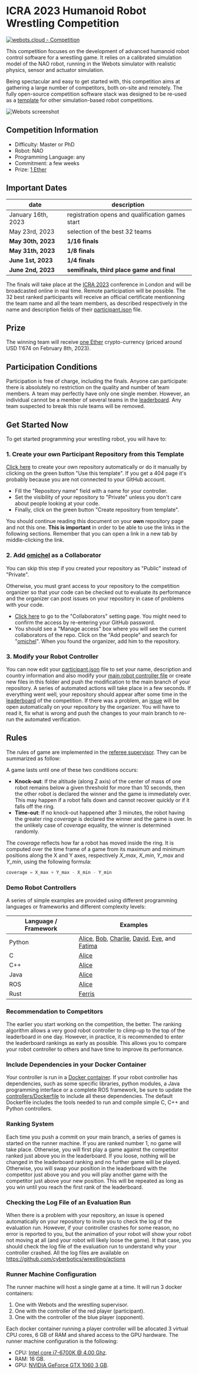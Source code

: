 <span id="title">

# ICRA 2023 Humanoid Robot Wrestling Competition

</span>

[![webots.cloud - Competition](https://img.shields.io/badge/webots.cloud-Competition-007ACC)][1]

<span id="description">

This competition focuses on the development of advanced humanoid robot control software for a wrestling game. It relies on a calibrated simulation model of the NAO robot, running in the Webots simulator with realistic physics, sensor and actuator simulation.

</span>

Being spectacular and easy to get started with, this competition aims at gathering a large number of competitors, both on-site and remotely. The fully open-source competition software stack was designed to be re-used as a [template](https://github.com/cyberbotics/competition-template) for other simulation-based robot competitions.

![Webots screenshot](preview/thumbnail.jpg "Webots screenshot")

## Competition Information

<span id="information">

- Difficulty: Master or PhD
- Robot: NAO
- Programming Language: any
- Commitment: a few weeks
- Prize: [1 Ether](https://www.google.com/search?q=ethereum+price)

</span>

## Important Dates

| date               | description                                      |
|--------------------|--------------------------------------------------|
| January 16th, 2023 | registration opens and qualification games start |
| May 23rd, 2023     | selection of the best 32 teams                   |
| **May 30th, 2023** | **1/16 finals**                                  |
| **May 31th, 2023** | **1/8 finals**                                   |
| **June 1st, 2023** | **1/4 finals**                                   |
| **June 2nd, 2023** | **semifinals, third place game and final**       |

The finals will take place at the [ICRA 2023](https://www.icra2023.org) conference in London and will be broadcasted online in real time.
Remote participation will be possible.
The 32 best ranked participants will receive an official certificate mentionning the team name and all the team members, as described respectively in the name and description fields of their [participant.json](controllers/participant/participant.json) file.

## Prize

The winning team will receive [one Ether](https://www.google.com/search?q=ethereum+price) crypto-currency (priced around USD 1'674 on February 8th, 2023).

## Participation Conditions

Participation is free of charge, including the finals.
Anyone can participate: there is absolutely no restriction on the quality and number of team members.
A team may perfectly have only one single member.
However, an individual cannot be a member of several teams in the [leaderboard][1].
Any team suspected to break this rule teams will be removed.

## Get Started Now

To get started programming your wrestling robot, you will have to:

### 1. Create your own Participant Repository from this Template

[Click here](../../generate) to create your own repository automatically or do it manually by clicking on the green button "Use this template".
If you get a 404 page it's probably because you are not connected to your GitHub account.
- Fill the "Repository name" field with a name for your controller.
- Set the visibility of your repository to "Private" unless you don't care about people looking at your code.
- Finally, click on the green button "Create repository from template".

You should continue reading this document on your **own** repository page and not this one.
**This is important** in order to be able to use the links in the following sections.
Remember that you can open a link in a new tab by middle-clicking the link.

### 2. Add [omichel](https://github.com/omichel) as a Collaborator

You can skip this step if you created your repository as "Public" instead of "Private".

Otherwise, you must grant access to your repository to the competition organizer so that your code can be checked out to evaluate its performance and the organizer can post issues on your repository in case of problems with your code.

- [Click here](../../settings/access) to go to the "Collaborators" setting page. You might need to confirm the access by re-entering your GitHub password.
- You should see a "Manage access" box where you will see the current collaborators of the repo.
Click on the "Add people" and search for "[omichel](https://github.com/omichel)".
When you found the organizer, add him to the repository.

### 3. Modify your Robot Controller

You can now edit your [participant.json](../../edit/main/controllers/participant/participant.json) file to set your name, description and country information and also modify your [main robot controller file](../../edit/main/controllers/participant/participant.py) or create new files in this folder and push the modification to the main branch of your repository.
A series of automated actions will take place in a few seconds.
If everything went well, your repository should appear after some time in the [leaderboard][1] of the competition.
If there was a problem, an [issue](../../issues) will be open automatically on your repository by the organizer.
You will have to read it, fix what is wrong and push the changes to your main branch to re-run the automated verification.

## Rules

The rules of game are implemented in the [referee supervisor](controllers/referee/referee.py).
They can be summarized as follow:

A game lasts until one of these two conditions occurs:
- **Knock-out**: If the altitude (along Z axis) of the center of mass of one robot remains below a given threshold for more than 10 seconds, then the other robot is declared the winner and the game is immediately over. This may happen if a robot falls down and cannot recover quickly or if it falls off the ring.
- **Time-out**: If no knock-out happened after 3 minutes, the robot having the greater ring *coverage* is declared the winner and the game is over. In the unlikely case of *coverage* equality, the winner is determined randomly. 

The *coverage* reflects how far a robot has moved inside the ring. It is computed over the time frame of a game from its maximum and minimum positions along the X and Y axes, respectively *X_max*, *X_min*, *Y_max* and *Y_min*, using the following formula:

```python
coverage = X_max + Y_max - X_min - Y_min
```

### Demo Robot Controllers

A series of simple examples are provided using different programming languages or frameworks and different complexity levels:

| Language / Framework | Examples |
|---|---|
| Python | [Alice](https://github.com/cyberbotics/wrestling-alice "Alice plays a simple motion file."), [Bob](https://github.com/cyberbotics/wrestling-bob "Bob sends position commands to some motors and plays a motion file."), [Charlie](https://github.com/cyberbotics/wrestling-charlie, "Charlie plays a custom motion file and uses the LEDs."), [David](https://github.com/cyberbotics/wrestling-david "David is able to detect when he falls down and to recover."), [Eve](https://github.com/cyberbotics/wrestling-eve "Eve processes camera images to detect her opponent and targets him."), and [Fatima](https://github.com/cyberbotics/wrestling-fatima, "Fatima uses an advanced gait manager with inverse kinematics.") |
| C      | [Alice](https://github.com/cyberbotics/wrestling-alice-c "Alice plays a simple motion file.")    |
| C++    | [Alice](https://github.com/cyberbotics/wrestling-alice-cpp "Alice plays a simple motion file.")  |
| Java   | [Alice](https://github.com/cyberbotics/wrestling-alice-java "Alice plays a simple motion file.") |
| ROS    | [Alice](https://github.com/cyberbotics/wrestling-alice-ros-2 "Alice sends position commands to some motor.")  |
| Rust   | [Ferris](https://github.com/katharostech/icra-2023-robot-wrestling-rust-template "Ferris sends position commands to some motor.") |

### Recommendation to Competitors

The earlier you start working on the competition, the better.
The ranking algorithm allows a very good robot controller to climp-up to the top of the leaderboard in one day.
However, in practice, it is recommended to enter the leaderboard rankings as early as possible.
This allows you to compare your robot controller to others and have time to improve its performance.

### Include Dependencies in your Docker Container

Your controller is run in a [Docker container](https://www.docker.com/resources/what-container/). If your robot controller has dependencies, such as some specific libraries, python modules, a Java programming interface or a complete ROS framework, be sure to update the [controllers/Dockerfile](controllers/Dockerfile) to include all these dependencies. The default Dockerfile includes the tools needed to run and compile simple C, C++ and Python controllers.

### Ranking System

Each time you push a commit on your main branch, a series of games is started on the runner machine.
If you are ranked number 1, no game will take place.
Otherwise, you will first play a game against the competitor ranked just above you in the leaderboard.
If you loose, nothing will be changed in the leaderboard ranking and no further game will be played.
Otherwise, you will swap your position in the leaderboard with the competitor just above you and you will play another game with the competitor just above your new position.
This will be repeated as long as you win until you reach the first rank of the leaderboard.

### Checking the Log File of an Evaluation Run

When there is a problem with your repository, an issue is opened automatically on your repository to invite you to check the log of the evaluation run.
However, if your controller crashes for some reason, no error is reported to you, but the animation of your robot will show your robot not moving at all (and your robot will likely loose the game).
It that case, you should check the log file of the evaluation run to understand why your controller crashed.
All the log files are available on https://github.com/cyberbotics/wrestling/actions

### Runner Machine Configuration

The runner machine will host a single game at a time.
It will run 3 docker containers:

1. One with Webots and the wrestling supervisor.
2. One with the controller of the red player (participant).
3. One with the controller of the blue player (opponent).

Each docker container running a player controller will be allocated 3 virtual CPU cores, 6 GB of RAM and shared access to the GPU hardware. 
The runner machine configuration is the following:
- CPU: [Intel core i7-6700K @ 4.00 Ghz](https://www.cpubenchmark.net/cpu.php?id=2565).
- RAM: 16 GB.
- GPU: [NVIDIA GeForce GTX 1060 3 GB](https://www.videocardbenchmark.net/gpu.php?id=3566).

[1]: https://webots.cloud/run?version=R2023a&url=https%3A%2F%2Fgithub.com%2Fcyberbotics%2Fwrestling%2Fblob%2Fcompetition%2Fworlds%2Fwrestling.wbt&type=competition "Leaderboard"
